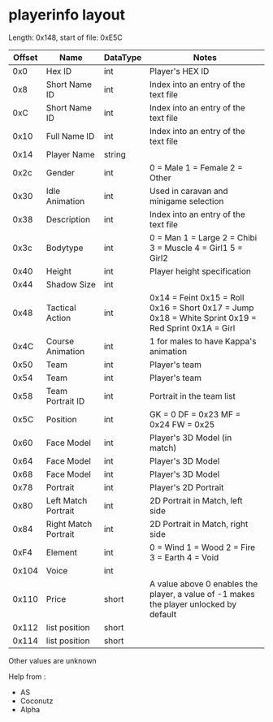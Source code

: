 # playerinfo layout
Length: 0x148, start of file: 0xE5C

| Offset | Name | DataType | Notes |
| --- | --- | --- | --- |
| 0x0 | Hex ID | int | Player's HEX ID |
| 0x8 | Short Name ID | int | Index into an entry of the text file |
| 0xC | Short Name ID | int | Index into an entry of the text file |
| 0x10 | Full Name ID | int | Index into an entry of the text file |
| 0x14 | Player Name | string |  |
| 0x2c | Gender | int | 0 = Male 1 = Female 2 = Other |
| 0x30 | Idle Animation | int | Used in caravan and minigame selection |
| 0x38 | Description | int | Index into an entry of the text file |
| 0x3c | Bodytype | int | 0 = Man 1 = Large 2 = Chibi 3 = Muscle 4 = Girl1 5 = Girl2 |
| 0x40 | Height | int | Player height specification |
| 0x44 | Shadow Size | int | |
| 0x48 | Tactical Action | int | 0x14 = Feint 0x15 = Roll 0x16 = Short 0x17 = Jump 0x18 = White Sprint 0x19 = Red Sprint 0x1A = Girl 
| 0x4C | Course Animation | int | 1 for males to have Kappa's animation | 
| 0x50 | Team | int | Player's team |
| 0x54 | Team | int | Player's team |
| 0x58 | Team Portrait ID | int | Portrait in the team list |
| 0x5C | Position | int | GK = 0 DF = 0x23 MF = 0x24 FW = 0x25 |
| 0x60 | Face Model | int | Player's 3D Model (in match) |
| 0x64 | Face Model | int | Player's 3D Model |
| 0x68 | Face Model | int | Player's 3D Model |
| 0x78 | Portrait | int | Player's 2D Portrait |
| 0x80 | Left Match Portrait | int | 2D Portrait in Match, left side |
| 0x84 | Right Match Portrait | int | 2D Portrait in Match, right side |
| 0xF4 | Element | int | 0 = Wind 1 = Wood 2 = Fire 3 = Earth 4 = Void |
| 0x104 | Voice | int |  |
| 0x110 | Price | short | A value above 0 enables the player, a value of -1 makes the player unlocked by default |
| 0x112 | list position | short | |
| 0x114 | list position | short | |


Other values are unknown

Help from : 
- AS
- Coconutz
- Alpha